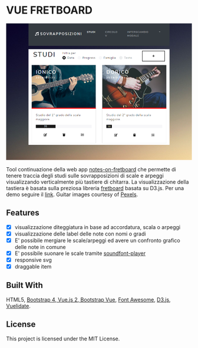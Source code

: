 # VUE FRETBOARD

![tastiera](./src/assets/img/Screen.PNG)

Tool continuazione della web app [notes-on-fretboard](https://github.com/LorenzoCorbella74/notes-on-fretboard) che permette di tenere traccia degli studi sulle sovrapposizioni di scale e arpeggi visualizzando verticalmente più tastiere di chitarra. La visualizzazione della tastiera è basata sulla preziosa libreria [fretboard](https://github.com/txels/fretboard) basata su D3.js. Per una demo seguire il [link](https://hardcore-liskov-9c3707.netlify.com/#/). Guitar images courtesy of [Pexels](https://www.pexels.com).

## Features
- [x] visualizzazione diteggiatura in base ad accordatura, scala o arpeggi 
- [x] visualizzazione delle label delle note con nomi o gradi
- [x] E' possibile mergiare le scale/arpeggi ed avere un confronto grafico delle note in comune
- [x] E' possibile suonare le scale tramite [soundfont-player](https://github.com/danigb/soundfont-player)
- [x] responsive svg
- [x] draggable item

## Built With

HTML5, [Bootstrap 4](https://getbootstrap.com/),[ Vue.js 2](https://it.vuejs.org/),[ Bootstrap Vue](https://bootstrap-vue.js.org), [Font Awesome](http://fontawesome.io), [D3.js](https://d3js.org/), [Vuelidate](https://github.com/monterail/vuelidate).

## License

This project is licensed under the MIT License.
